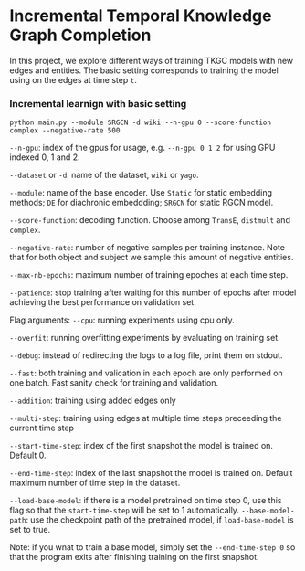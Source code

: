 # Incremental Temporal Knowledge Graph Completion

In this project, we explore different ways of training TKGC models with new edges and entities. The basic setting corresponds to training the model using on the edges at time step `t`. 

### Incremental learnign with basic setting

```
python main.py --module SRGCN -d wiki --n-gpu 0 --score-function complex --negative-rate 500 
```
  `--n-gpu`: index of the gpus for usage, e.g. `--n-gpu 0 1 2` for using GPU indexed 0, 1 and 2.
  
 `--dataset` or `-d`: name of the dataset, `wiki` or  `yago`.
 
 `--module`: name of the base encoder. Use `Static` for static embedding methods; `DE` for diachronic embeddding; `SRGCN` for static RGCN model.

  `--score-function`: decoding function. Choose among `TransE`, `distmult` and `complex`.
  
  `--negative-rate`: number of negative samples per training instance. Note that for both object and subject we sample this amount of negative entities.
  
  `--max-nb-epochs`: maximum number of training epoches at each time step.
  
  `--patience`: stop training after waiting for this number of epochs after model achieving the best performance on validation set.
   
   Flag arguments:
   `--cpu`: running experiments using cpu only.
   
   `--overfit`: running overfitting experiments by evaluating on training set.
   
   `--debug`: instead of redirecting the logs to a log file, print them on stdout.
   
   `--fast`: both training and valication in each epoch are only performed on one batch. Fast sanity check for training and validation.  
   
   `--addition`: training using added edges only
   
   `--multi-step`: training using edges at multiple time steps preceeding the current time step
   
   `--start-time-step`: index of the first snapshot the model is trained on. Default 0.
   
   `--end-time-step`: index of the last snapshot the model is trained on. Default maximum number of time step in the dataset.
   
   `--load-base-model`: if there is a model pretrained on time step 0, use this flag so that the `start-time-step` will be set to 1 automatically.
   `--base-model-path`: use the checkpoint path of the pretrained model, if `load-base-model` is set to true.
   
   Note: if you wnat to train a base model, simply set the `--end-time-step 0` so that the program exits after finishing training on the first snapshot. 